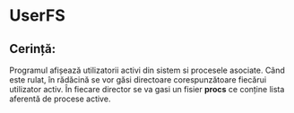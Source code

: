 UserFS
=======

Cerință:
--------

Programul afișează utilizatorii activi din sistem si procesele asociate. Când este rulat, în rădăcină se vor găsi directoare corespunzătoare fiecărui utilizator activ. În fiecare director se va gasi un fisier **procs** ce conține lista aferentă de procese active.




